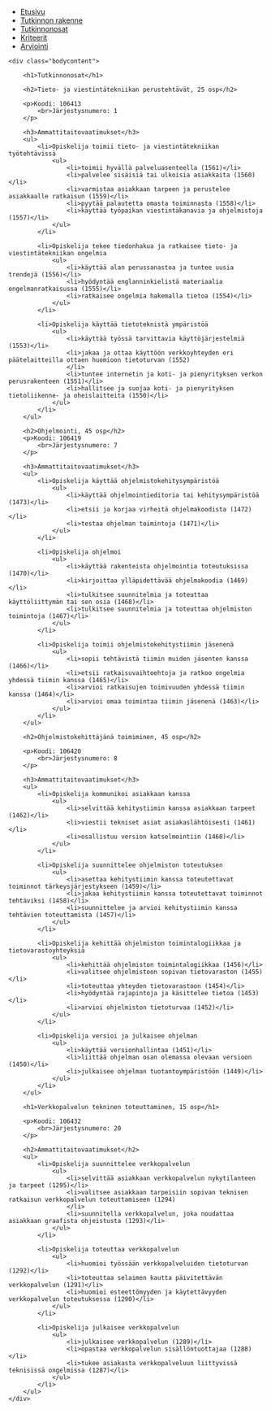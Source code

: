 <!DOCTYPE html>
<html>

<head>
    <title>Tieto- ja viestintätekniikan perustutkinto</title>
    <meta name="viewport" content="width=device-width, initial-scale=1.0">
    <link rel="stylesheet" href="styles/style1.css">
</head>

<body>
    <div class="wrap">
        <div class="sidebar">
            <ul>
                <li><a href="index.html">Etusivu</a></li>
                <li><a href="tutkinnon_rakenne.html">Tutkinnon rakenne</a></li>
                <li><a href="tutkinnonosat.html">Tutkinnonosat</a></li>
                <li><a href="kriteerit.html">Kriteerit</a></li>
                <li><a href="arviointi.html">Arviointi</a></li>
            </ul>
        </div>
    </div>

    <div class="bodycontent">

        <h1>Tutkinnonosat</h1>

        <h2>Tieto- ja viestintätekniikan perustehtävät, 25 osp</h2>

        <p>Koodi: 106413
            <br>Järjestysnumero: 1
        </p>

        <h3>Ammattitaitovaatimukset</h3>
        <ul>
            <li>Opiskelija toimii tieto- ja viestintätekniikan työtehtävissä
                <ul>
                    <li>toimii hyvällä palveluasenteella (1561)</li>
                    <li>palvelee sisäisiä tai ulkoisia asiakkaita (1560)</li>
                    <li>varmistaa asiakkaan tarpeen ja perustelee asiakkaalle ratkaisun (1559)</li>
                    <li>pyytää palautetta omasta toiminnasta (1558)</li>
                    <li>käyttää työpaikan viestintäkanavia ja ohjelmistoja (1557)</li>
                </ul>
            </li>

            <li>Opiskelija tekee tiedonhakua ja ratkaisee tieto- ja viestintätekniikan ongelmia
                <ul>
                    <li>käyttää alan perussanastoa ja tuntee uusia trendejä (1556)</li>
                    <li>hyödyntää englanninkielistä materiaalia ongelmanratkaisussa (1555)</li>
                    <li>ratkaisee ongelmia hakemalla tietoa (1554)</li>
                </ul>
            </li>

            <li>Opiskelija käyttää tietoteknistä ympäristöä
                <ul>
                    <li>käyttää työssä tarvittavia käyttöjärjestelmiä (1553)</li>
                    <li>jakaa ja ottaa käyttöön verkkoyhteyden eri päätelaitteilla ottaen huomioon tietoturvan (1552)
                    </li>
                    <li>tuntee internetin ja koti- ja pienyrityksen verkon perusrakenteen (1551)</li>
                    <li>hallitsee ja suojaa koti- ja pienyrityksen tietoliikenne- ja oheislaitteita (1550)</li>
                </ul>
            </li>
        </ul>

        <h2>Ohjelmointi, 45 osp</h2>
        <p>Koodi: 106419
            <br>Järjestysnumero: 7
        </p>

        <h3>Ammattitaitovaatimukset</h3>
        <ul>
            <li>Opiskelija käyttää ohjelmistokehitysympäristöä
                <ul>
                    <li>käyttää ohjelmointieditoria tai kehitysympäristöä (1473)</li>
                    <li>etsii ja korjaa virheitä ohjelmakoodista (1472)</li>
                    <li>testaa ohjelman toimintoja (1471)</li>
                </ul>
            </li>

            <li>Opiskelija ohjelmoi
                <ul>
                    <li>käyttää rakenteista ohjelmointia toteutuksissa (1470)</li>
                    <li>kirjoittaa ylläpidettävää ohjelmakoodia (1469)</li>
                    <li>tulkitsee suunnitelmia ja toteuttaa käyttöliittymän tai sen osia (1468)</li>
                    <li>tulkitsee suunnitelmia ja toteuttaa ohjelmiston toimintoja (1467)</li>
                </ul>
            </li>

            <li>Opiskelija toimii ohjelmistokehitystiimin jäsenenä
                <ul>
                    <li>sopii tehtävistä tiimin muiden jäsenten kanssa (1466)</li>
                    <li>etsii ratkaisuvaihtoehtoja ja ratkoo ongelmia yhdessä tiimin kanssa (1465)</li>
                    <li>arvioi ratkaisujen toimivuuden yhdessä tiimin kanssa (1464)</li>
                    <li>arvioi omaa toimintaa tiimin jäsenenä (1463)</li>
                </ul>
            </li>
        </ul>

        <h2>Ohjelmistokehittäjänä toimiminen, 45 osp</h2>

        <p>Koodi: 106420
            <br>Järjestysnumero: 8
        </p>

        <h3>Ammattitaitovaatimukset</h3>
        <ul>
            <li>Opiskelija kommunikoi asiakkaan kanssa
                <ul>
                    <li>selvittää kehitystiimin kanssa asiakkaan tarpeet (1462)</li>
                    <li>viestii tekniset asiat asiakaslähtöisesti (1461)</li>
                    <li>osallistuu version katselmointiin (1460)</li>
                </ul>
            </li>

            <li>Opiskelija suunnittelee ohjelmiston toteutuksen
                <ul>
                    <li>asettaa kehitystiimin kanssa toteutettavat toiminnot tärkeysjärjestykseen (1459)</li>
                    <li>jakaa kehitystiimin kanssa toteutettavat toiminnot tehtäviksi (1458)</li>
                    <li>suunnittelee ja arvioi kehitystiimin kanssa tehtävien toteuttamista (1457)</li>
                </ul>
            </li>

            <li>Opiskelija kehittää ohjelmiston toimintalogiikkaa ja tietovarastoyhteyksiä
                <ul>
                    <li>kehittää ohjelmiston toimintalogiikkaa (1456)</li>
                    <li>valitsee ohjelmistoon sopivan tietovaraston (1455)</li>
                    <li>toteuttaa yhteyden tietovarastoon (1454)</li>
                    <li>hyödyntää rajapintoja ja käsittelee tietoa (1453)</li>
                    <li>arvioi ohjelmiston tietoturvaa (1452)</li>
                </ul>
            </li>

            <li>Opiskelija versioi ja julkaisee ohjelman
                <ul>
                    <li>käyttää versionhallintaa (1451)</li>
                    <li>liittää ohjelman osan olemassa olevaan versioon (1450)</li>
                    <li>julkaisee ohjelman tuotantoympäristöön (1449)</li>
                </ul>
            </li>
        </ul>

        <h1>Verkkopalvelun tekninen toteuttaminen, 15 osp</h1>

        <p>Koodi: 106432
            <br>Järjestysnumero: 20
        </p>

        <h2>Ammattitaitovaatimukset</h2>
        <ul>
            <li>Opiskelija suunnittelee verkkopalvelun
                <ul>
                    <li>selvittää asiakkaan verkkopalvelun nykytilanteen ja tarpeet (1295)</li>
                    <li>valitsee asiakkaan tarpeisiin sopivan teknisen ratkaisun verkkopalvelun toteuttamiseen (1294)
                    </li>
                    <li>suunnitella verkkopalvelun, joka noudattaa asiakkaan graafista ohjeistusta (1293)</li>
                </ul>
            </li>

            <li>Opiskelija toteuttaa verkkopalvelun
                <ul>
                    <li>huomioi työssään verkkopalveluiden tietoturvan (1292)</li>
                    <li>toteuttaa selaimen kautta päivitettävän verkkopalvelun (1291)</li>
                    <li>huomioi esteettömyyden ja käytettävyyden verkkopalvelun toteutuksessa (1290)</li>
                </ul>
            </li>

            <li>Opiskelija julkaisee verkkopalvelun
                <ul>
                    <li>julkaisee verkkopalvelun (1289)</li>
                    <li>opastaa verkkopalvelun sisällöntuottajaa (1288)</li>
                    <li>tukee asiakasta verkkopalveluun liittyvissä teknisissä ongelmissa (1287)</li>
                </ul>
            </li>
        </ul>
    </div>

</body>

</html>